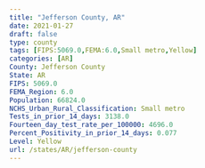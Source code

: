 ```yaml
---
title: "Jefferson County, AR"
date: 2021-01-27
draft: false
type: county
tags: [FIPS:5069.0,FEMA:6.0,Small metro,Yellow]
categories: [AR]
County: Jefferson County
State: AR
FIPS: 5069.0
FEMA_Region: 6.0
Population: 66824.0
NCHS_Urban_Rural_Classification: Small metro
Tests_in_prior_14_days: 3138.0
Fourteen_day_test_rate_per_100000: 4696.0
Percent_Positivity_in_prior_14_days: 0.077
Level: Yellow
url: /states/AR/jefferson-county
---
```



